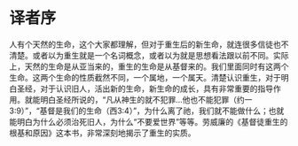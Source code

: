 # 译者序
人有个天然的生命，这个大家都理解，但对于重生后的新生命，就连很多信徒也不清楚。或者以为重生就是一个名词概念，或者以为就是思想看法跟以前不同。实际上，天然的生命是从亚当来的，重生的生命是从基督来的。我们里面同时有这两个生命。这两个生命的性质截然不同，一个属地，一个属天。清楚认识重生，对于明白圣经，对于认识旧人，活出新的生命，新生命的成长，具有非常重要的指导作用。就能明白圣经所说的，“凡从神生的就不犯罪...他也不能犯罪（约一3:9）”，“基督是我们的生命（西3:4）”，为什么离了祂，我们就不能做什么；也就能明白为什么必须治死旧人，为什么“不要爱世界”等等。劳威廉的《基督徒重生的根基和原因》这本书，非常深刻地揭示了重生的实质。

